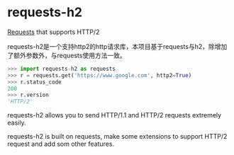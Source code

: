 # requests-h2
[Requests](https://github.com/psf/requests) that supports HTTP/2

requests-h2是一个支持http2的http请求库，本项目基于requests与h2，除增加了额外参数外，与requests使用方法一致。

```python
>>> import requests-h2 as requests
>>> r = requests.get('https://www.google.com', http2=True)
>>> r.status_code
200
>>> r.version
'HTTP/2'
```

requests-h2 allows you to send HTTP/1.1 and HTTP/2 requests extremely easily.

requests-h2 is built on requests, make some extensions to support HTTP/2 request and add som other features.